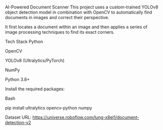 AI-Powered Document Scanner
This project uses a custom-trained YOLOv8 object detection model in combination with OpenCV to automatically find documents in images and correct their perspective.

It first locates a document within an image and then applies a series of image processing techniques to find its exact corners. 

Tech Stack
Python

OpenCV

YOLOv8 (Ultralytics/PyTorch)

NumPy

Python 3.8+

Install the required packages:

Bash

pip install ultralytics opencv-python numpy


Dataset URL: https://universe.roboflow.com/lung-x8el1/document-detection-v2
